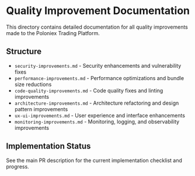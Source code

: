 # Quality Improvement Documentation

This directory contains detailed documentation for all quality improvements made to the Poloniex Trading Platform.

## Structure

- `security-improvements.md` - Security enhancements and vulnerability fixes
- `performance-improvements.md` - Performance optimizations and bundle size reductions
- `code-quality-improvements.md` - Code quality fixes and linting improvements
- `architecture-improvements.md` - Architecture refactoring and design pattern improvements
- `ux-ui-improvements.md` - User experience and interface enhancements
- `monitoring-improvements.md` - Monitoring, logging, and observability improvements

## Implementation Status

See the main PR description for the current implementation checklist and progress.